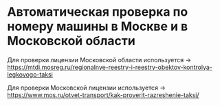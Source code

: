 # Автоматическая проверка по номеру машины в Москве и в Московской области

Для проверки лицензии Московской области используется -> https://mtdi.mosreg.ru/regionalnye-reestry-i-reestry-obektov-kontrolya-legkovogo-taksi

Для проверки Московской лицензии используется -> https://www.mos.ru/otvet-transport/kak-proverit-razreshenie-taksi/
